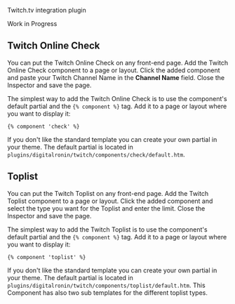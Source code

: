 Twitch.tv integration plugin

Work in Progress


## Twitch Online Check
You can put the Twitch Online Check on any front-end page. Add the Twitch Online Check component to a page or layout. Click the added component and paste your Twitch Channel Name in the **Channel Name** field. Close the Inspector and save the page.
 
 
The simplest way to add the Twitch Online Check is to use the component's default partial and the `{% component %}` tag. Add it to a page or layout where you want to display it:

    {% component 'check' %}
    
    
If you don't like the standard template you can create your own partial in your theme. The default partial is located in `plugins/digitalronin/twitch/components/check/default.htm`.


## Toplist
You can put the Twitch Toplist on any front-end page. Add the Twitch Toplist component to a page or layout. Click the added component and select the type you want for the Toplist and enter the limit. Close the Inspector and save the page.
 
 
The simplest way to add the Twitch Toplist is to use the component's default partial and the `{% component %}` tag. Add it to a page or layout where you want to display it:

    {% component 'toplist' %}
    
    
If you don't like the standard template you can create your own partial in your theme. The default partial is located in `plugins/digitalronin/twitch/components/toplist/default.htm`.
This Component has also two sub templates for the different toplist types.